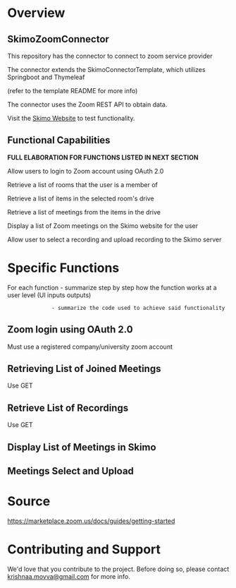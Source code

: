 # Overview
## SkimoZoomConnector
This repository has the connector to connect to zoom service provider

The connector extends the SkimoConnectorTemplate, which utilizes Springboot and Thymeleaf

(refer to the template README for more info)

The connector uses the Zoom REST API to obtain data.

Visit the [Skimo Website](https://skimo.tv/) to test functionality. 

## Functional Capabilities
**FULL ELABORATION FOR FUNCTIONS LISTED IN NEXT SECTION**

Allow users to login to Zoom account using OAuth 2.0

Retrieve a list of rooms that the user is a member of

Retrieve a list of items in the selected room's drive 

Retrieve a list of meetings from the items in the drive

Display a list of Zoom meetings on the Skimo website for the user

Allow user to select a recording and upload recording to the Skimo server

# Specific Functions 
For each function - summarize step by step how the function works at a user level (UI inputs outputs)

                  - summarize the code used to achieve said functionality 
## Zoom login using OAuth 2.0
Must use a registered company/university zoom account

## Retrieving List of Joined Meetings  
Use GET 
## Retrieve List of Recordings 
Use GET 
## Display List of Meetings in Skimo

## Meetings Select and Upload 

# Source
https://marketplace.zoom.us/docs/guides/getting-started

# Contributing and Support
We'd love that you contribute to the project. Before doing so, please contact krishnaa.movva@gmail.com for more info. 
